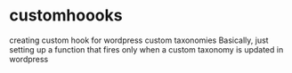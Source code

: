 # customhoooks
creating custom hook for wordpress custom taxonomies
Basically, just setting up a function that fires only when a custom taxonomy is updated in wordpress
